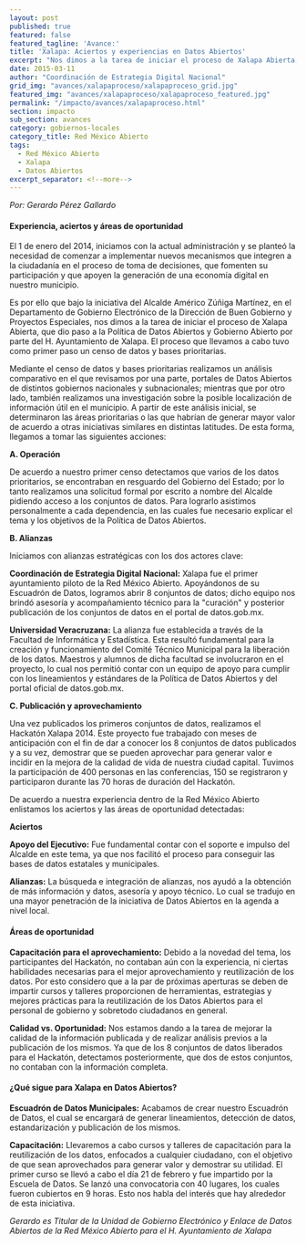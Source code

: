 ```yaml
---
layout: post
published: true
featured: false
featured_tagline: 'Avance:'
title: 'Xalapa: Aciertos y experiencias en Datos Abiertos'
excerpt: "Nos dimos a la tarea de iniciar el proceso de Xalapa Abierta, que dio paso a la Política de Datos Abiertos y Gobierno Abierto por parte del H. Ayuntamiento de Xalapa. El proceso que llevamos a cabo tuvo como primer paso un censo de datos y bases prioritarias."
date: 2015-03-11
author: "Coordinación de Estrategia Digital Nacional"
grid_img: "avances/xalapaproceso/xalapaproceso_grid.jpg"
featured_img: "avances/xalapaproceso/xalapaproceso_featured.jpg"
permalink: "/impacto/avances/xalapaproceso.html"
section: impacto
sub_section: avances
category: gobiernos-locales
category_title: Red México Abierto
tags:
  - Red México Abierto
  - Xalapa
  - Datos Abiertos
excerpt_separator: <!--more-->
---
```


*Por: Gerardo Pérez Gallardo*

#### Experiencia, aciertos y áreas de oportunidad

El 1 de enero del 2014, iniciamos con la actual administración y se planteó la necesidad de comenzar a implementar nuevos mecanismos que integren a la ciudadanía en el proceso de toma de decisiones, que fomenten su participación y que apoyen la generación de una economía digital en nuestro municipio.

<!--more-->

Es por ello que bajo la iniciativa del Alcalde Américo Zúñiga Martínez, en el Departamento de Gobierno Electrónico de la Dirección de Buen Gobierno y Proyectos Especiales, nos dimos a la tarea de iniciar el proceso de Xalapa Abierta, que dio paso a la Política de Datos Abiertos y Gobierno Abierto por parte del H. Ayuntamiento de Xalapa. El proceso que llevamos a cabo tuvo como primer paso un censo de datos y bases prioritarias.

Mediante el censo de datos y bases prioritarias  realizamos un análisis comparativo en el que revisamos por una parte, portales de Datos Abiertos de distintos gobiernos nacionales y subnacionales; mientras que por otro lado, también realizamos una investigación sobre la posible localización de información útil en el municipio. A partir de este análisis inicial, se determinaron las áreas prioritarias o las que habrían de generar mayor valor de acuerdo a otras iniciativas similares en distintas latitudes. De esta forma, llegamos a tomar las siguientes acciones:

**A. Operación**

De acuerdo a nuestro primer censo detectamos que varios de los datos prioritarios, se encontraban en resguardo del Gobierno del Estado; por lo tanto realizamos una solicitud formal por escrito a nombre del Alcalde pidiendo acceso a los conjuntos de datos. Para lograrlo asistimos personalmente a cada dependencia, en las cuales fue necesario explicar el tema y los objetivos de la Política de Datos Abiertos.

**B. Alianzas**

Iniciamos con alianzas estratégicas con los dos actores clave:

**Coordinación de Estrategia Digital Nacional:**  Xalapa fue el primer ayuntamiento piloto de la Red México Abierto. Apoyándonos de su Escuadrón de Datos, logramos abrir 8 conjuntos de datos; dicho equipo nos brindó asesoría y acompañamiento técnico para la "curación" y posterior publicación de los conjuntos de datos en el portal de datos.gob.mx.

**Universidad Veracruzana:** La alianza fue establecida a través de la Facultad de Informática y Estadística. Esta resultó fundamental para la creación y funcionamiento del Comité Técnico Municipal para la liberación de los datos. Maestros y alumnos de dicha facultad se involucraron en el proyecto, lo cual nos permitió contar con un equipo de apoyo para cumplir con los lineamientos y estándares de la Política de Datos Abiertos y del portal oficial de datos.gob.mx.

**C. Publicación y aprovechamiento**

Una vez publicados los primeros conjuntos de datos, realizamos el Hackatón Xalapa 2014. Este proyecto fue trabajado con meses de anticipación con el fin de dar a conocer los 8 conjuntos de datos publicados y a su vez, demostrar que se pueden aprovechar para generar valor e incidir en la mejora de la calidad de vida de nuestra ciudad capital. Tuvimos la participación de 400 personas en las conferencias, 150 se registraron y participaron durante las 70 horas de duración del Hackatón.

De acuerdo a nuestra experiencia dentro de la Red México Abierto enlistamos los aciertos y las áreas de oportunidad detectadas:

**Aciertos**

**Apoyo del Ejecutivo:** Fue fundamental contar con el soporte e impulso del Alcalde en este tema, ya que nos facilitó el proceso para conseguir las bases de datos estatales y municipales.

**Alianzas:** La búsqueda e integración de alianzas, nos ayudó a la obtención de más información y datos, asesoría y apoyo técnico. Lo cual se tradujo en una mayor penetración de la iniciativa de Datos Abiertos en la agenda a nivel local.


#### Áreas de oportunidad

**Capacitación para el aprovechamiento:** Debido a la novedad del tema, los participantes del Hackatón, no contaban aún con la experiencia, ni ciertas habilidades necesarias para el mejor aprovechamiento y reutilización de los datos. Por esto considero que a la par de próximas aperturas se deben de impartir cursos y talleres proporcionen de herramientas, estrategias y mejores prácticas para la reutilización de los Datos Abiertos para el personal de gobierno y sobretodo ciudadanos en general.

**Calidad vs. Oportunidad:** Nos estamos dando a la tarea de mejorar la calidad de la información publicada y de realizar análisis previos a la publicación de los mismos. Ya que de los 8 conjuntos de datos liberados para el Hackatón, detectamos posteriormente, que dos de estos conjuntos, no contaban con la información completa.

#### ¿Qué sigue para Xalapa en Datos Abiertos?

**Escuadrón de Datos Municipales:** Acabamos de crear nuestro Escuadrón de Datos, el cual se encargará de generar lineamientos, detección de datos, estandarización y publicación de los mismos.

**Capacitación:** Llevaremos a cabo cursos y talleres de capacitación para la reutilización de los datos, enfocados a cualquier ciudadano, con el objetivo de que sean aprovechados para generar valor y demostrar su utilidad. El primer curso se llevó a cabo el día 21 de febrero y fue impartido por la Escuela de Datos. Se lanzó una convocatoria con 40 lugares, los cuales fueron cubiertos en 9 horas. Esto nos habla del interés que hay alrededor de esta iniciativa.


*Gerardo es Titular de la Unidad de Gobierno Electrónico y Enlace de Datos Abiertos de la Red México Abierto para el H. Ayuntamiento de Xalapa*
